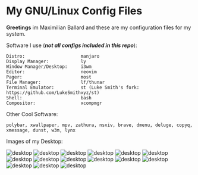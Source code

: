 # My GNU/Linux Config Files

**Greetings** im Maximilian Ballard and these are my configuration files for my system.

Software I use (***not all configs included in this repo***):

    Distro:                     manjaro
    Display Manager:            ly
    Window Manager/Desktop:     i3wm
    Editor:                     neovim
    Pager:                      most
    File Manager:               lf/thunar
    Terminal Emulator:          st (Luke Smith's fork: https://github.com/LukeSmithxyz/st)
    Shell:                      bash
    Compositor:                 xcompmgr

Other Cool Software:                      

    polybar, xwallpaper, mpv, zathura, nsxiv, brave, dmenu, deluge, copyq, xmessage, dunst, w3m, lynx

Images of my Desktop:

<img src="images/about.png" alt="desktop">
<img src="images/01.png"    alt="desktop">
<img src="images/02.png"    alt="desktop">
<img src="images/03.png"    alt="desktop">
<img src="images/04.png"    alt="desktop">
<img src="images/05.png"    alt="desktop">
<img src="images/07.png"    alt="desktop">
<img src="images/08.png"    alt="desktop">
<img src="images/09.png"    alt="desktop">
<img src="images/10.png"    alt="desktop">
<img src="images/11.png"    alt="desktop">
<img src="images/12.png"    alt="desktop">
<img src="images/13.png"    alt="desktop">
<img src="images/14.png"    alt="desktop">
<img src="images/00.png"    alt="desktop">
